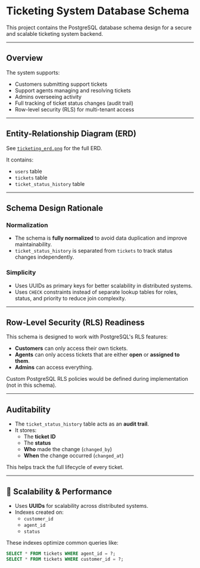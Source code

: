 # Ticketing System Database Schema

This project contains the PostgreSQL database schema design for a secure and scalable ticketing system backend.

---

##  Overview

The system supports:
- Customers submitting support tickets
- Support agents managing and resolving tickets
- Admins overseeing activity
- Full tracking of ticket status changes (audit trail)
- Row-level security (RLS) for multi-tenant access

---

##  Entity-Relationship Diagram (ERD)

See [`ticketing_erd.png`](./ticketing_erd.png) for the full ERD.

It contains:
- `users` table
- `tickets` table
- `ticket_status_history` table

---

##  Schema Design Rationale

### Normalization
- The schema is **fully normalized** to avoid data duplication and improve maintainability.
- `ticket_status_history` is separated from `tickets` to track status changes independently.

### Simplicity
- Uses UUIDs as primary keys for better scalability in distributed systems.
- Uses `CHECK` constraints instead of separate lookup tables for roles, status, and priority to reduce join complexity.

---

##  Row-Level Security (RLS) Readiness

This schema is designed to work with PostgreSQL's RLS features:
- **Customers** can only access their own tickets.
- **Agents** can only access tickets that are either **open** or **assigned to them**.
- **Admins** can access everything.

Custom PostgreSQL RLS policies would be defined during implementation (not in this schema).

---

##  Auditability

- The `ticket_status_history` table acts as an **audit trail**.
- It stores:
  - The **ticket ID**
  - The **status**
  - **Who** made the change (`changed_by`)
  - **When** the change occurred (`changed_at`)

This helps track the full lifecycle of every ticket.

---

## 🚀 Scalability & Performance

- Uses **UUIDs** for scalability across distributed systems.
- Indexes created on:
  - `customer_id`
  - `agent_id`
  - `status`

These indexes optimize common queries like:
```sql
SELECT * FROM tickets WHERE agent_id = ?;
SELECT * FROM tickets WHERE customer_id = ?;

